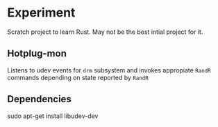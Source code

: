 # Experiment

Scratch project to learn Rust. May not be the best intial project for it.

## Hotplug-mon

Listens to udev events for `drm` subsystem and invokes appropiate `RandR` commands depending on state reported by `RandR`

## Dependencies
sudo apt-get install libudev-dev
